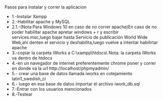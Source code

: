Pasos para instalar y  correr la aplicacion

* 1.-Instalar Xampp
* 2.-Habilitar apache y MySQL
* 2.1.-(Nota:Para Windows 10 en caso de no correr apache)En caso de no poder habilitar apache apretar windows + r y escribir services.msc,luego bajar hasta Servicio de publicación World Wide Web,ahi denten el servicio y deshabilita,luego vuelve a intentar habilirtar apache
* 3.-copiar la carpeta iWorks a C:\xampp\htdocs\   Nota: la carpeta iWorks va dentro de htdocs
* 4.-en un navegador de internet preferentemente chrome poner y correr en donde va la url http://localhost/phpmyadmin/
* 5.- crear una base de datos llamada iworks en cotejamiento latin1_swedish_ci
* 6.- luego en esa base de datos importar el archivo iwork_db.sql
* 7.-Entrar con los usuarios mencionados
* 8.-Testear
